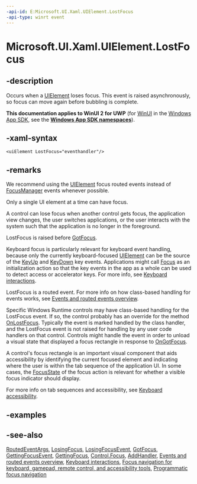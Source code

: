 ```yaml
---
-api-id: E:Microsoft.UI.Xaml.UIElement.LostFocus
-api-type: winrt event
---
```


<!-- Event syntax
public event Windows.UI.Xaml.RoutedEventHandler LostFocus
-->

# Microsoft.UI.Xaml.UIElement.LostFocus

## -description

Occurs when a [UIElement](uielement.md) loses focus. This event is raised asynchronously, so focus can move again before bubbling is complete.

**This documentation applies to WinUI 2 for UWP** (for [WinUI](/windows/apps/winui/winui3/) in the [Windows App SDK](/windows/apps/windows-app-sdk/), see the **[Windows App SDK namespaces](/windows/windows-app-sdk/api/winrt/)**).

## -xaml-syntax

```xaml
<uiElement LostFocus="eventhandler"/>
```

## -remarks

We recommend using the [UIElement](../microsoft.ui.xaml/uielement.md) focus routed events instead of [FocusManager](../microsoft.ui.xaml.input/focusmanager.md) events whenever possible.

Only a single UI element at a time can have focus.

A control can lose focus when another control gets focus, the application view changes, the user switches applications, or the user interacts with the system such that the application is no longer in the foreground.

LostFocus is raised before [GotFocus](uielement_gotfocus.md).

Keyboard focus is particularly relevant for keyboard event handling, because only the currently keyboard-focused [UIElement](uielement.md) can be the source of the [KeyUp](uielement_keyup.md) and [KeyDown](uielement_keydown.md) key events. Applications might call [Focus](/uwp/api/windows.ui.xaml.controls.control.focus(windows.ui.xaml.focusstate)) as an initialization action so that the key events in the app as a whole can be used to detect access or accelerator keys. For more info, see [Keyboard interactions](/windows/uwp/input-and-devices/keyboard-interactions).

LostFocus is a routed event. For more info on how class-based handling for events works, see [Events and routed events overview](/windows/uwp/xaml-platform/events-and-routed-events-overview).

Specific Windows Runtime controls may have class-based handling for the LostFocus event. If so, the control probably has an override for the method [OnLostFocus](/uwp/api/windows.ui.xaml.controls.control.onlostfocus(windows.ui.xaml.routedeventargs)). Typically the event is marked handled by the class handler, and the LostFocus event is not raised for handling by any user code handlers on that control. Controls might handle the event in order to unload a visual state that displayed a focus rectangle in response to [OnGotFocus](/uwp/api/windows.ui.xaml.controls.control.ongotfocus(windows.ui.xaml.routedeventargs)).

A control's focus rectangle is an important visual component that aids accessibility by identifying the current focused element and indicating where the user is within the tab sequence of the application UI. In some cases, the [FocusState](focusstate.md) of the focus action is relevant for whether a visible focus indicator should display.

For more info on tab sequences and accessibility, see [Keyboard accessibility](/windows/uwp/accessibility/keyboard-accessibility).

## -examples

## -see-also

[RoutedEventArgs](routedeventargs.md), [LosingFocus](uielement_losingfocus.md), [LosingFocusEvent](uielement_losingfocusevent.md), [GotFocus](uielement_gotfocus.md), [GettingFocusEvent](uielement_gettingfocusevent.md), [GettingFocus](uielement_gettingfocus.md), [Control.Focus](/uwp/api/windows.ui.xaml.controls.control.focus(windows.ui.xaml.focusstate)), [AddHandler](uielement_addhandler_1350394113.md), [Events and routed events overview](/windows/uwp/xaml-platform/events-and-routed-events-overview), [Keyboard interactions](/windows/apps/design/input/keyboard-interactions), [Focus navigation for keyboard, gamepad, remote control, and accessibility tools](/windows/apps/design/input/focus-navigation), [Programmatic focus navigation](/windows/apps/design/input/focus-navigation-programmatic)
